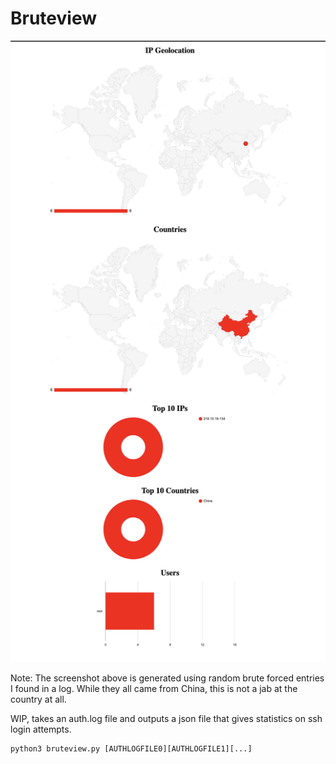 # Bruteview

![](https://github.com/mrmoss/bruteview/raw/master/screenshot.png)

Note: The screenshot above is generated using random brute forced entries I found in a log. While they all came from China, this is not a jab at the country at all.


WIP, takes an auth.log file and outputs a json file that gives statistics on ssh login attempts.

    python3 bruteview.py [AUTHLOGFILE0][AUTHLOGFILE1][...]
